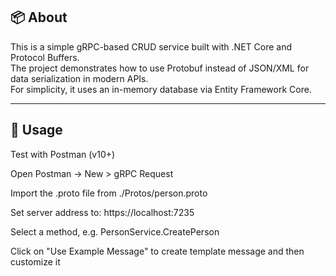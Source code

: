 ## 📦 About

This is a simple gRPC-based CRUD service built with .NET Core and Protocol Buffers.  
The project demonstrates how to use Protobuf instead of JSON/XML for data serialization in modern APIs.  
For simplicity, it uses an in-memory database via Entity Framework Core.

---

## 🚀 Usage

Test with Postman (v10+)

Open Postman → New > gRPC Request

Import the .proto file from ./Protos/person.proto

Set server address to: https://localhost:7235

Select a method, e.g. PersonService.CreatePerson

Click on "Use Example Message" to create template message and then customize it
